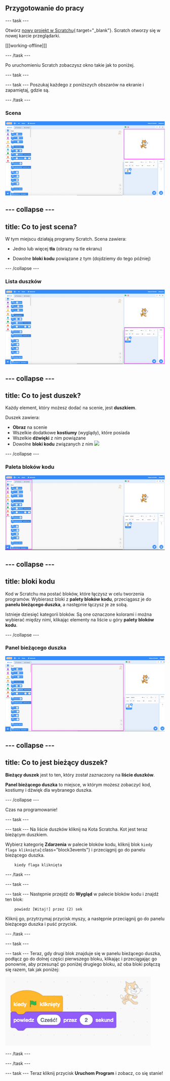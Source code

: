 ## Przygotowanie do pracy

\--- task \---

Otwórz [nowy projekt w Scratchu](https://rpf.io/scratch-new){:target="_blank"}. Scratch otworzy się w nowej karcie przeglądarki.

[[[working-offline]]]

\--- /task \---

Po uruchomieniu Scratch zobaczysz okno takie jak to poniżej.

\--- task \---

\--- task \--- Poszukaj każdego z poniższych obszarów na ekranie i zapamiętaj, gdzie są.

\--- /task \---

### Scena

![Okno Scratch z zaznaczoną sceną](images/hlStage.png)

## \--- collapse \---

## title: Co to jest scena?

W tym miejscu działają programy Scratch. Scena zawiera:

* Jedno lub więcej **tła** (obrazy na tle ekranu)

* Dowolne **bloki kodu** powiązane z tym (dojdziemy do tego później)

\--- /collapse \---

### Lista duszków

![Okno Scratch z zaznaczoną listą duszków](images/hlSpriteList.png)

## \--- collapse \---

## title: Co to jest duszek?

Każdy element, który możesz dodać na scenie, jest **duszkiem**.

Duszek zawiera:

* **Obraz** na scenie
* Wszelkie dodatkowe **kostiumy** (wyglądy), które posiada
* Wszelkie **dźwięki** z nim powiązane
* Dowolne **bloki kodu** związanych z nim ![](images/setup2.png)

\--- /collapse \---

### Paleta bloków kodu

![Okno Scratch z zaznaczoną paletą bloków](images/hlBlocksPalette.png)

## \--- collapse \---

## title: bloki kodu

Kod w Scratchu ma postać bloków, które łączysz w celu tworzenia programów. Wybierasz bloki z **palety bloków kodu**, przeciągasz je do **panelu bieżącego duszka**, a następnie łączysz je ze sobą.

Istnieje dziesięć kategorii bloków. Są one oznaczone kolorami i można wybierać między nimi, klikając elementy na liście u góry **palety bloków kodu**.

\--- /collapse \---

### Panel bieżącego duszka

![Okno Scratch z zaznaczonym panelem bieżącego duszka](images/hlCurrentSpritePanel.png)

## \--- collapse \---

## title: Co to jest bieżący duszek?

**Bieżący duszek** jest to ten, który został zaznaczony na **liście duszków**.

**Panel bieżącego duszka** to miejsce, w którym możesz zobaczyć kod, kostiumy i dźwięk dla wybranego duszka.

\--- /collapse \---

Czas na programowanie!

\--- task \---

\--- task \--- Na liście duszków kliknij na Kota Scratcha. Kot jest teraz bieżącym duszkiem.

Wybierz kategorię **Zdarzenia** w palecie bloków kodu, kliknij blok `kiedy flaga kliknięta`{:class="block3events"} i przeciągnij go do panelu bieżącego duszka.

```blocks3
    kiedy flaga kliknięta
```

\--- /task \---

\--- task \---

\--- task \--- Następnie przejdź do **Wygląd** w palecie bloków kodu i znajdź ten blok:

```blocks3
    powiedz [Witaj!] przez (2) sek
```

Kliknij go, przytrzymaj przycisk myszy, a następnie przeciągnij go do panelu bieżącego duszka i puść przycisk.

\--- /task \---

\--- task \---

\--- task \--- Teraz, gdy drugi blok znajduje się w panelu bieżącego duszka, podłącz go do dolnej części pierwszego bloku, klikając i przeciągając go ponownie, aby przesunąć go poniżej drugiego bloku, aż oba bloki połączą się razem, tak jak poniżej:

![](images/setup3.png)

\--- /task \---

\--- /task \---

\--- task \--- Teraz kliknij przycisk **Uruchom Program** i zobacz, co się stanie!